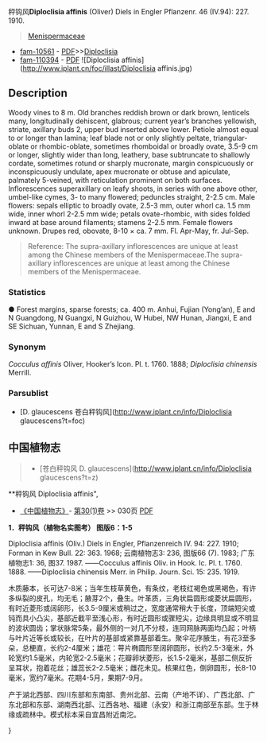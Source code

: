 秤钩风**Diploclisia affinis** (Oliver) Diels in Engler Pflanzenr. 46 (IV.94): 227. 1910.

> [Menispermaceae](http://www.iplant.cn/info/Menispermaceae?t=foc)
* [fam-10561](http://www.iplant.cn/foc/fam/10561) - [PDF](http://www.iplant.cn/foc/pdf/Menispermaceae.pdf)>>[Diploclisia](http://www.iplant.cn/info/Diploclisia?t=foc)
* [fam-110394](http://www.iplant.cn/foc/fam/110394) - [PDF](http://www.iplant.cn/foc/pdf/Diploclisia.pdf)
![Diploclisia affinis](http://www.iplant.cn/foc/illast/Diploclisia affinis.jpg)

## Description

Woody vines to 8 m. Old branches reddish brown or dark brown, lenticels many, longitudinally dehiscent, glabrous; current year’s branches yellowish, striate, axillary buds 2, upper bud inserted above lower. Petiole almost equal to or longer than lamina; leaf blade not or only slightly peltate, triangular-oblate or rhombic-oblate, sometimes rhomboidal or broadly ovate, 3.5-9 cm or longer, slightly wider than long, leathery, base subtruncate to shallowly cordate, sometimes rotund or sharply mucronate, margin conspicuously or inconspicuously undulate, apex mucronate or obtuse and apiculate, palmately 5-veined, with reticulation prominent on both surfaces. Inflorescences superaxillary on leafy shoots, in series with one above other, umbel-like cymes, 3- to many flowered; peduncles straight, 2-2.5 cm. Male flowers: sepals elliptic to broadly ovate, 2.5-3 mm, outer whorl ca. 1.5 mm wide, inner whorl 2-2.5 mm wide; petals ovate-rhombic, with sides folded inward at base around filaments; stamens 2-2.5 mm. Female flowers unknown. Drupes red, obovate, 8-10 × ca. 7 mm. Fl. Apr-May, fr. Jul-Sep.


> Reference: 
> The supra-axillary inflorescences are unique at least among the Chinese members of the Menispermaceae.The supra-axillary inflorescences are unique at least among the Chinese members of the Menispermaceae.

### Statistics
● Forest margins, sparse forests; ca. 400 m. Anhui, Fujian (Yong’an), E and N Guangdong, N Guangxi, N Guizhou, W Hubei, NW Hunan, Jiangxi, E and SE Sichuan, Yunnan, E and S Zhejiang.

### Synonym
*Cocculus affinis* Oliver, Hooker’s Icon. Pl. t. 1760. 1888; *Diploclisia chinensis* Merrill.



### Parsublist

* [D.  glaucescens  苍白秤钩风](http://www.iplant.cn/info/Diploclisia glaucescens?t=foc)

## 中国植物志

> * [苍白秤钩风  D.  glaucescens](http://www.iplant.cn/info/Diploclisia glaucescens?t=z)


**秤钩风 Diploclisia affinis",


* [《中国植物志》](http://www.iplant.cn/frps)- [第30(1)卷](http://www.iplant.cn/frps/vol/30(1)) >> 030页 [PDF](http://www.iplant.cn/frps/pdf/30(1)/030.PDF)

**1．秤钩风（植物名实图考） 图版6：1-5**

Diploclisia affinis (Oliv.) Diels in Engler, Pflanzenreich IV. 94: 227. 1910; Forman in Kew Bull. 22: 363. 1968; 云南植物志3: 236, 图版66 (7). 1983; 广东植物志1: 36, 图37. 1987. ——Cocculus affinis Oliv. in Hook. Ic. Pl. t. 1760. 1888. ——Diploclisia chinensis Merr. in Philip. Journ. Sci. 15: 235. 1919.

木质藤本，长可达7-8米；当年生枝草黄色，有条纹，老枝红褐色或黑褐色，有许多纵裂的皮孔，均无毛；腋芽2个，叠生。叶革质，三角状扁圆形或菱状扁圆形，有时近菱形或阔卵形，长3.5-9厘米或稍过之，宽度通常稍大于长度，顶端短尖或钝而具小凸尖，基部近截平至浅心形，有时近圆形或骤短尖，边缘具明显或不明显的波状圆齿；掌状脉常5条，最外侧的一对几不分枝，连同网脉两面均凸起；叶柄与叶片近等长或较长，在叶片的基部或紧靠基部着生。聚伞花序腋生，有花3至多朵，总梗直，长约2-4厘米；雄花：萼片椭圆形至阔卵圆形，长约2.5-3毫米，外轮宽约1.5毫米，内轮宽2-2.5毫米；花瓣卵状菱形，长1.5-2毫米，基部二侧反折呈耳状，抱着花丝；雄蕊长2-2.5毫米；雌花未见。核果红色，倒卵圆形，长8-10毫米，宽约7毫米。花期4-5月，果期7-9月。

产于湖北西部、四川东部和东南部、贵州北部、云南（产地不详）、广西北部、广东北部和东部、湖南西北部、江西各地、福建（永安）和浙江南部至东部。生于林缘或疏林中。模式标本采自宜昌附近南沱。



}